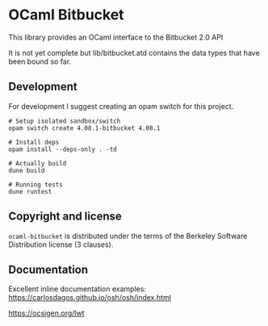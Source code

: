 OCaml Bitbucket
==========

This library provides an OCaml interface to the Bitbucket 2.0 API

It is not yet complete but lib/bitbucket.atd contains the data types that have been bound so far.

Development
----------

For development I suggest creating an opam switch for this project.

``` shell
# Setup isolated sandbox/switch
opam switch create 4.08.1-bitbucket 4.08.1

# Install deps
opam install --deps-only . -td

# Actually build
dune build

# Running tests
dune runtest
```

Copyright and license
----------
`ocaml-bitbucket` is distributed under the terms of the Berkeley Software Distribution license (3 clauses).


Documentation
----------

Excellent inline documentation examples:
https://carlosdagos.github.io/osh/osh/index.html

https://ocsigen.org/lwt
